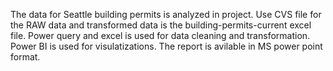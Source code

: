The data for Seattle building permits is analyzed in project. 
Use CVS file for the RAW data and transformed data is the building-permits-current excel file.
Power query and excel is used for data cleaning and transformation.
Power BI is used for visulatizations.
The report is avilable in MS power point format.
